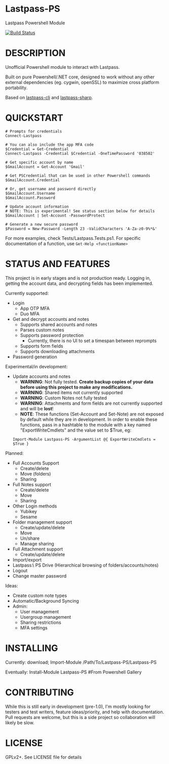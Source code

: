 # Lastpass-PS
Lastpass Powershell Module

[![Build Status](https://dev.azure.com/sjlouder/Lastpass-PS/_apis/build/status/CI?branchName=master)](https://dev.azure.com/sjlouder/Lastpass-PS/_build/latest?definitionId=1&branchName=master)

# DESCRIPTION
Unofficial Powershell module to interact with Lastpass.
 
Built on pure Powershell/.NET core, designed to work without any other external dependencies (eg. cygwin, openSSL) to maximize cross platform portability.

Based on [lastpass-cli](https://github.com/lastpass/lastpass-cli) and [lastpass-sharp](https://github.com/detunized/lastpass-sharp).

# QUICKSTART
```
# Prompts for credentials
Connect-Lastpass

# You can also include the app MFA code
$Credential = Get-Credential
Connect-Lastpass -Credential $Credential -OneTimePassword '038502'

# Get specific account by name
$GmailAccount = Get-Account 'Gmail'

# Get PSCredential that can be used in other Powershell commands
$GmailAccount.Credential

# Or, get username and password directly
$GmailAccount.Username
$GmailAccount.Password

# Update account information
# NOTE: This is experimental! See status section below for details
$GmailAccount | Set-Account -PasswordProtect

# Generate a new secure password
$Password = New-Password -Length 23 -ValidCharacters 'A-Za-z0-9%*&'

```
For more examples, check Tests/Lastpass.Tests.ps1.
For specific documentation of a function, use ```Get-Help <functionName>```


# STATUS AND FEATURES
This project is in early stages and is not production ready. Logging in, getting the account data, and decrypting fields has been implemented.

Currently supported:
* Login
	* App OTP MFA
	* Duo MFA
* Get and decrypt accounts and notes
	* Supports shared accounts and notes
	* Parses custom notes
	* Supports password protection
		* Currently, there is no UI to set a timespan between reprompts
	* Supports form fields
	* Supports downloading attachments
* Password generation

Experimental/in development:
* Update accounts and notes
	* **WARNING**: Not fully tested. **Create backup copies of your data before using this project to make any modifications.**
	* **WARNING**: Shared items not currently supported
	* **WARNING**: Custom Notes not fully tested
	* **WARNING**: Attachments and form fields are not currently supported and will be **lost**!
	* **NOTE**: These functions (Set-Account and Set-Note) are not exposed by default while they are in
	development. In order to enable these functions, pass in a hashtable to the module with a key
	named "ExportWriteCmdlets" and the value set to $True, eg:
	```
	Import-Module Lastpass-PS -ArgumentList @{ ExportWriteCmdlets = $True }
	```

Planned:
* Full Accounts Support
	* Create/delete
	* Move (folders)
	* Sharing
* Full Notes support
	* Create/delete
	* Move
	* Sharing
* Other Login methods
	* Yubikey
	* Sesame
* Folder management support
	* Create/update/delete
	* Move
	* Un/share
	* Manage sharing
* Full Attachment support
	* Create/update/delete
* Import/export
* Lastpass:\ PS Drive (Hierarchical browsing of folders/accounts/notes) 
* Logout
* Change master password

Ideas:
* Create custom note types
* Automatic/Background Syncing
* Admin:
	* User management
	* Usergroup management
	* Sharing restrictions
	* MFA settings


# INSTALLING
Currently: download; Import-Module /Path/To/Lastpass-PS/Lastpass-PS

Eventually: Install-Module Lastpass-PS #From Powershell Gallery

# CONTRIBUTING
While this is still early in development (pre-1.0), I'm mostly looking for testers and test writers, feature ideas/priority, and help with documentation. Pull requests are welcome, but this is a side project so collaboration will likely be slow.

# LICENSE
GPLv2+. See LICENSE file for details
